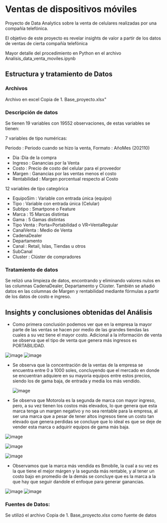 # Ventas de dispositivos móviles
Proyecto de Data Analytics sobre la venta de celulares realizadas por una compañía telefónica.

El objetivo de este proyecto es revelar insights de valor a partir de los datos de ventas de cierta compañía telefónica

Mayor detalle del procedimiento en Python en el archivo Analisis_data_venta_moviles.ipynb

## Estructura y tratamiento de Datos 
###  Archivos
Archivo en excel Copia de 1. Base_proyecto.xlsx"

###  Descripción de datos
Se tienen 19 variables con 19552 observaciones, de estas variables se tienen:

7 variables de tipo numéricas:

Periodo	: Periodo cuando se hizo la venta, Formato : AñoMes (202110)
- Dia	:Día de la compra
- Ingreso	: Ganancias por la Venta
- Costo : Precio de costo del celular para el proveedor
- Margen	:  Ganancias por las ventas menos el costo
- Rentabilidad : Margen porcentual respecto al Costo

12 variables de tipo categórica

-  EquipoSim : Variable con entrada única (equipo)
-  Tipo	: Variable con entrada única (Celular)
-  Subtipo	: Smartpone o Feature
-  Marca : 15 Marcas distintas
-  Gama	: 5 Gamas distintas
-  Tipo Venta	: Porta=Portabilidad o VR=VentaRegular
-  CanalVenta	: Medio de Venta
-  CadenaDealer	
-  Departamento	
-  Canal : Retail, Islas, Tiendas u otros
-  SubCanal	
-  Cluster : Clúster de compradores

### Tratamiento de datos

Se relizó una limpieza de datos, encontrando y eliminando valores nulos en las columnas CadenaDealer, Departamento y Clúster. También se añadió datos en las columnas de Margen y rentabilidad mediante fórmulas a partir de los datos de costo e ingreso.

## Insights y conclusiones obtenidas del Análisis

- Como primera conclusión podemos ver que en la empresa la mayor parte de las ventas se hacen por medio de las grandes tiendas las cuales a su vez tiene el mayor costo. Adicional a la información de venta se observa que el tipo de venta que genera más ingresos es PORTABILIDAD.

![image](https://github.com/user-attachments/assets/c6cf0bb9-2436-48a9-8514-15847ed60671) ![image](https://github.com/user-attachments/assets/d2d7374f-c8d7-46da-a60a-adb405398745)


- Se observa que la concentración de la ventas de la empresa se encuentra entre 0 a 1000 soles, concluyendo que el mercado en donde se encuentran adquiere en su mayoria equipos entre estos precios, siendo los de gama baja, de entrada y media los más vendido.

  ![image](https://github.com/user-attachments/assets/8b2ccb68-305b-424b-80d7-c7e131d1b3fc)


- Se observa que Motorola es la segunda de marca con mayor ingreso, pero, a su vez tienen los costos más elevados, lo que genera que esta marca tenga un margen negativo y no sea rentable para la empresa, al ser una marca que a pesar de tener altos ingresos tiene un costo tan elevado que genera perdidas se concluye que lo ideal es que se deje de vender esta marca o adquirir equipos de gama más baja.

![image](https://github.com/user-attachments/assets/1ff543dc-903f-4076-8b9a-2389813c162c)

![image](https://github.com/user-attachments/assets/cb9d06ec-0811-435e-bc06-e9810416cc50)

![image](https://github.com/user-attachments/assets/236a7e06-7ea1-4aa6-9145-1285254132bd)  


- Observamos que la marca más vendida es Bmobile, la cual a su vez es la que tiene el mejor márgen y la segunda más rentable, y al tener un costo bajo en promedio de la demás se concluye que es la marca a la que hay que seguir dandole el enfoque para generar ganancias.

![image](https://github.com/user-attachments/assets/f69100a7-cd03-46e2-b9cc-aa13a052cc22)
![image](https://github.com/user-attachments/assets/16720360-002a-48f6-904e-0cb42efa2c77)


### Fuentes de Datos:
Se utilizó el archivo Copia de 1. Base_proyecto.xlsx como fuente de datos
